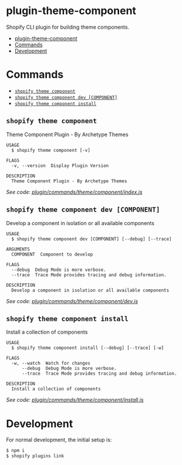 # plugin-theme-component

Shopify CLI plugin for building theme components.

<!-- toc -->
* [plugin-theme-component](#plugin-theme-component)
* [Commands](#commands)
* [Development](#development)
<!-- tocstop -->

# Commands

<!-- commands -->
* [`shopify theme component`](#shopify-theme-component)
* [`shopify theme component dev [COMPONENT]`](#shopify-theme-component-dev-component)
* [`shopify theme component install`](#shopify-theme-component-install)

## `shopify theme component`

Theme Component Plugin - By Archetype Themes

```
USAGE
  $ shopify theme component [-v]

FLAGS
  -v, --version  Display Plugin Version

DESCRIPTION
  Theme Component Plugin - By Archetype Themes
```

_See code: [plugin/commands/theme/component/index.js](https://github.com/archetype-themes/plugin-theme-component/blob/v2.2.0/plugin/commands/theme/component/index.js)_

## `shopify theme component dev [COMPONENT]`

Develop a component in isolation or all available components

```
USAGE
  $ shopify theme component dev [COMPONENT] [--debug] [--trace]

ARGUMENTS
  COMPONENT  Component to develop

FLAGS
  --debug  Debug Mode is more verbose.
  --trace  Trace Mode provides tracing and debug information.

DESCRIPTION
  Develop a component in isolation or all available components
```

_See code: [plugin/commands/theme/component/dev.js](https://github.com/archetype-themes/plugin-theme-component/blob/v2.2.0/plugin/commands/theme/component/dev.js)_

## `shopify theme component install`

Install a collection of components

```
USAGE
  $ shopify theme component install [--debug] [--trace] [-w]

FLAGS
  -w, --watch  Watch for changes
      --debug  Debug Mode is more verbose.
      --trace  Trace Mode provides tracing and debug information.

DESCRIPTION
  Install a collection of components
```

_See code: [plugin/commands/theme/component/install.js](https://github.com/archetype-themes/plugin-theme-component/blob/v2.2.0/plugin/commands/theme/component/install.js)_
<!-- commandsstop -->

# Development

For normal development, the initial setup is:

```sh
$ npm i
$ shopify plugins link
```
